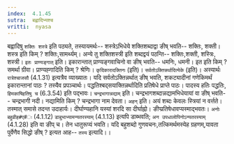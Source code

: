 ```yaml
---
index:  4.1.45
sutra:  बह्वादिभ्यश्च
vritti:  nyasa
---
```


बह्वादिषु `शक्तिः शस्त्रे` इति पठ्यते, तस्यायमर्थः-- शस्त्रेऽभिधेये शक्तिशब्दाद्वा ङीष् भवति-- शक्तिः, शक्ती। शस्त्र इति किम् ? शक्तिः,सामर्थ्यम्। अन्ये तु शक्तिशस्त्री इति शब्दद्वयं पठन्ति-- शक्तिः,शक्ती, शस्त्रिः, शस्त्री। `इतः प्राण्यङ्गात्` इति। इकारान्तात् प्राण्यङ्गवाचिनो वा ङीष् भवति-- धमनिः, धमनी। इत इति किम् ? समर्था ग्रीवा। प्राण्यह्गादिति किम् ? श्रेणिः। `कृदिकारादक्तिनः` (इति)। `सर्वतोऽक्तिन्नर्थादित्येके` (इति)। अस्यार्थः `रात्रेश्चाजसौ` (4.1.31) इत्यत्रैव व्याख्यातः। यदि सर्वतोऽक्तिन्नर्थात् ङीष् भवति, शकट्यादीनां गणेकिमर्थं इकारान्तानां पाठः ? तस्यैव प्रपञ्चार्थः। पद्धतिश्बद्सयाक्तिन्नर्थादिति प्रतिषेधे प्राप्ते पाठः। पादस्य हतिः पद्धतिः, `हिमकाषिहतिषु च` (6.3.54) इति पद्भावः। `चन्द्रभागान्नद्याम्` इति। चन्द्रभागशब्दान्नद्यामभिधेयायां वा ङीष् भवति-- चन्द्रभागी नदी। नद्यामिति किम् ? चन्द्रभागा नाम देवता। `अहन्` इति। अयं शब्दः केवलः स्त्रियां न वर्त्तते। तस्मात् समासे तदन्त उदाहार्यः। दीर्घाण्यहानि यस्यां शरदि सा दीर्घाह्नो। ङीप्प्रतिषेधावप्यस्माद्भवतः। `अनोः बहुव्रीह#ए#ः` (4.1.12) `डाबुभाभ्यामन्यतरस्याम्` (4.1.13) इत्यपि डाब्भवति; `अन उपधालोपिनोऽन्यतरस्याम्` (4.1.28) इति वा ङीप् च। तेन धातुरूप्यं भवति। यदि बहुशब्दो गुणवचनः,तत्किमर्थमस्येह ग्रहणम्,यावता पुर्वेणैव सिद्धो ङीष् ? इत्यत आह-- `तस्य` इत्यादि।।

